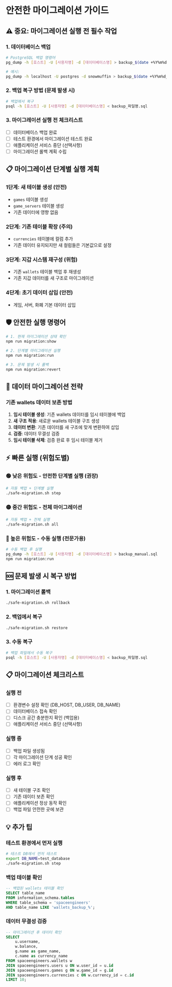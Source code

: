 # 안전한 마이그레이션 가이드

## ⚠️ 중요: 마이그레이션 실행 전 필수 작업

### 1. 데이터베이스 백업
```bash
# PostgreSQL 백업 명령어
pg_dump -h [호스트] -U [사용자명] -d [데이터베이스명] > backup_$(date +%Y%m%d_%H%M%S).sql

# 예시:
pg_dump -h localhost -U postgres -d snowmuffin > backup_$(date +%Y%m%d_%H%M%S).sql
```

### 2. 백업 복구 방법 (문제 발생 시)
```bash
# 백업에서 복구
psql -h [호스트] -U [사용자명] -d [데이터베이스명] < backup_파일명.sql
```

### 3. 마이그레이션 실행 전 체크리스트
- [ ] 데이터베이스 백업 완료
- [ ] 테스트 환경에서 마이그레이션 테스트 완료
- [ ] 애플리케이션 서비스 중단 (선택사항)
- [ ] 마이그레이션 롤백 계획 수립

## 📋 마이그레이션 단계별 실행 계획

### 1단계: 새 테이블 생성 (안전)
- `games` 테이블 생성
- `game_servers` 테이블 생성
- 기존 데이터에 영향 없음

### 2단계: 기존 테이블 확장 (주의)
- `currencies` 테이블에 컬럼 추가
- 기존 데이터 유지되지만 새 컬럼들은 기본값으로 설정

### 3단계: 지갑 시스템 재구성 (위험)
- 기존 `wallets` 테이블 백업 후 재생성
- 기존 지갑 데이터를 새 구조로 마이그레이션

### 4단계: 초기 데이터 삽입 (안전)
- 게임, 서버, 화폐 기본 데이터 삽입

## 🛡️ 안전한 실행 명령어

```bash
# 1. 현재 마이그레이션 상태 확인
npm run migration:show

# 2. 단계별 마이그레이션 실행
npm run migration:run

# 3. 문제 발생 시 롤백
npm run migration:revert
```

## 🔄 데이터 마이그레이션 전략

### 기존 wallets 데이터 보존 방법

1. **임시 테이블 생성**: 기존 wallets 데이터를 임시 테이블에 백업
2. **새 구조 적용**: 새로운 wallets 테이블 구조 생성
3. **데이터 변환**: 기존 데이터를 새 구조에 맞게 변환하여 삽입
4. **검증**: 데이터 무결성 검증
5. **임시 테이블 삭제**: 검증 완료 후 임시 테이블 제거

## ⚡ 빠른 실행 (위험도별)

### 🟢 낮은 위험도 - 안전한 단계별 실행 (권장)
```bash
# 자동 백업 + 단계별 실행
./safe-migration.sh step
```

### 🟡 중간 위험도 - 전체 마이그레이션
```bash
# 자동 백업 + 전체 실행
./safe-migration.sh all
```

### 🔴 높은 위험도 - 수동 실행 (전문가용)
```bash
# 수동 백업 후 실행
pg_dump -h [호스트] -U [사용자명] -d [데이터베이스명] > backup_manual.sql
npm run migration:run
```

## 🆘 문제 발생 시 복구 방법

### 1. 마이그레이션 롤백
```bash
./safe-migration.sh rollback
```

### 2. 백업에서 복구
```bash
./safe-migration.sh restore
```

### 3. 수동 복구
```bash
# 백업 파일에서 수동 복구
psql -h [호스트] -U [사용자명] -d [데이터베이스명] < backup_파일명.sql
```

## 📋 마이그레이션 체크리스트

### 실행 전
- [ ] 환경변수 설정 확인 (DB_HOST, DB_USER, DB_NAME)
- [ ] 데이터베이스 접속 확인
- [ ] 디스크 공간 충분한지 확인 (백업용)
- [ ] 애플리케이션 서비스 중단 (선택사항)

### 실행 중
- [ ] 백업 파일 생성됨
- [ ] 각 마이그레이션 단계 성공 확인
- [ ] 에러 로그 확인

### 실행 후
- [ ] 새 테이블 구조 확인
- [ ] 기존 데이터 보존 확인
- [ ] 애플리케이션 정상 동작 확인
- [ ] 백업 파일 안전한 곳에 보관

## 💡 추가 팁

### 테스트 환경에서 먼저 실행
```bash
# 테스트 DB에서 먼저 테스트
export DB_NAME=test_database
./safe-migration.sh step
```

### 백업 테이블 확인
```sql
-- 백업된 wallets 테이블 확인
SELECT table_name 
FROM information_schema.tables 
WHERE table_schema = 'spaceengineers' 
AND table_name LIKE 'wallets_backup_%';
```

### 데이터 무결성 검증
```sql
-- 마이그레이션 후 데이터 확인
SELECT 
    u.username,
    w.balance,
    g.name as game_name,
    c.name as currency_name
FROM spaceengineers.wallets w
JOIN spaceengineers.users u ON w.user_id = u.id
JOIN spaceengineers.games g ON w.game_id = g.id
JOIN spaceengineers.currencies c ON w.currency_id = c.id
LIMIT 10;
```
